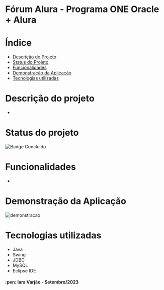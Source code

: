 # Fórum Alura - Programa ONE Oracle + Alura

# Índice 

* [Descrição do Projeto](#descrição-do-projeto)
* [Status do Projeto](#status-do-projeto)
* [Funcionalidades](#funcionalidades)
* [Demonstração da Aplicação](#demonstração-da-aplicação)
* [Tecnologias utilizadas](#tecnologias-utilizadas)

# Descrição do projeto

-

# Status do projeto

![Badge Concluido](http://img.shields.io/static/v1?label=STATUS&message=EM-ANDAMENTO&color=YELLOW&style=for-the-badge)

# Funcionalidades

- 

# Demonstração da Aplicação

![demonstracao](video.gif)

# Tecnologias utilizadas

- Java
- Swing
- JDBC
- MySQL
- Eclipse IDE

<h4> :pen: Iara Varjão - Setembro/2023</h4>
